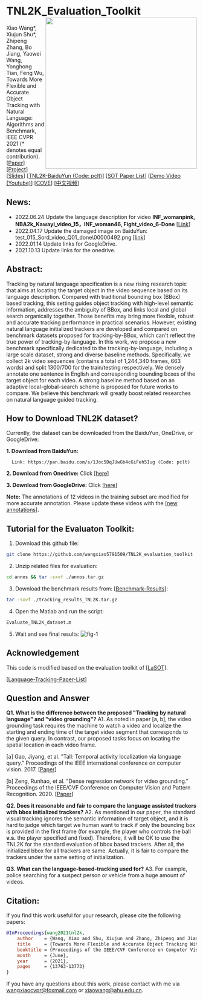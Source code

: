# TNL2K_Evaluation_Toolkit <img src="tnl2k_art.png" width="400" align="right">

Xiao Wang*, Xiujun Shu*, Zhipeng Zhang, Bo Jiang, Yaowei Wang, Yonghong Tian, Feng Wu, Towards More Flexible and Accurate Object Tracking with Natural Language: Algorithms and Benchmark, IEEE CVPR 2021 (* denotes equal contribution). 
[[Paper](https://arxiv.org/pdf/2103.16746.pdf)]
[[Project](https://sites.google.com/view/langtrackbenchmark/)]
[[Slides](https://docs.google.com/presentation/d/1E5O4pM7qldazZXUOZlVINuPa-QzMSZV9/edit?usp=sharing&ouid=115202335137405692621&rtpof=true&sd=true)]
[[TNL2K-BaiduYun (Code: pclt)](https://pan.baidu.com/s/1Joc5DqJUwGb4cGiFeh5Iug)]
[[SOT Paper List](https://github.com/wangxiao5791509/Single_Object_Tracking_Paper_List)]
[[Demo Video (Youtube)](https://www.youtube.com/watch?v=7lvVDlkkff0&ab_channel=XiaoWang)]
[[COVE](https://cove.thecvf.com/datasets/518)]
[[中文视频](https://www.bilibili.com/video/BV1KK4y1P78d?p=2&share_medium=android&share_plat=android&share_source=WEIXIN&share_tag=s_i&timestamp=1620060361&unique_k=NM560g)]


## News: 
* 2022.06.24      Update the language description for video **INF_womanpink, NBA2k_Kawayi_video_15，INF_woman46, Fight_video_6-Done** [[Link](https://drive.google.com/drive/folders/1eWpbVrHTHz2vJkCAyM_g5b4dh5_yFhti?usp=sharing)]
* 2022.04.17      Update the damaged image on BaiduYun: test_015_Sord_video_Q01_done\00000492.png  [[link](https://github.com/wangxiao5791509/TNL2K_evaluation_toolkit/blob/main/00000492.png)] 
* 2022.01.14      Update links for GoogleDrive.  
* 2021.10.13      Update links for the onedrive.


## Abstract: 
Tracking by natural language specification is a new rising research topic that aims at locating the target object in the video sequence based on its language description. Compared with traditional bounding box (BBox) based tracking, this setting guides object tracking with high-level semantic information, addresses the ambiguity of BBox, and links local and global search organically together. Those benefits may bring more flexible, robust and accurate tracking performance in practical scenarios. However, existing natural language initialized trackers are developed and compared on benchmark datasets proposed for tracking-by-BBox, which can't reflect the true power of tracking-by-language. In this work, we propose a new benchmark specifically dedicated to the tracking-by-language, including a large scale dataset, strong and diverse baseline methods. Specifically, we collect 2k video sequences (contains a total of 1,244,340 frames, 663 words) and split 1300/700 for the train/testing respectively. We densely annotate one sentence in English and corresponding bounding boxes of the target object for each video. A strong baseline method based on an adaptive local-global-search scheme is proposed for future works to compare. We believe this benchmark will greatly boost related researches on natural language guided tracking. 

## How to Download TNL2K dataset? 
Currently, the dataset can be downloaded from the BaiduYun, OneDrive, or GoogleDrive: 

**1. Download from BaiduYun:**

      Link: https://pan.baidu.com/s/1Joc5DqJUwGb4cGiFeh5Iug (Code: pclt) 
       
      
**2. Download from Onedrive:** 
      Click [[here](https://stuahueducn-my.sharepoint.com/:f:/g/personal/e16101002_stuahueducn_onmicrosoft_com/EumrFFDpJOtJh_81ChK8ZjsBWuUp70EXumcLZ9-vQYgfkA?e=hP2Ns9)]

**3. Download from GoogleDrive:** 
      Click [[here](https://drive.google.com/drive/folders/1DMGGPIfaV6IXOoU6w1yTObpav8I3uc0D?usp=sharing)] 
      
**Note:** 
      The annotations of 12 videos in the training subset are modified for more accurate annotation. Please update these videos with the [[new annotations](https://github.com/wangxiao5791509/TNL2K_evaluation_toolkit/tree/main/annos/revised_annotations.zip)]. 



## Tutorial for the Evaluaton Toolkit: 
1. Download this github file: 
```bash
git clone https://github.com/wangxiao5791509/TNL2K_evaluation_toolkit
```

2. Unzip related files for evaluation: 
```bash
cd annos && tar -sxvf ./annos.tar.gz 
```

3. Download the benchmark results from: [[Benchmark-Results](https://stuahueducn-my.sharepoint.com/:u:/g/personal/e16101002_stuahueducn_onmicrosoft_com/EaXwUHLr01RGoNEgqAW5nXABbfivVra1WDVXHV9lii5lzQ?e=qrShd4)]: 
```bash 
tar -sxvf ./tracking_results_TNL2K.tar.gz
```

4. Open the Matlab and run the script: 
```bash
Evaluate_TNL2K_dataset.m
```

5. Wait and see final results: 
![fig-1](https://github.com/wangxiao5791509/TNL2K_evaluation_toolkit/blob/main/res_fig/benchmarkresults.png)








## Acknowledgement
This code is modified based on the evaluation toolkit of [[LaSOT](https://github.com/HengLan/LaSOT_Evaluation_Toolkit)]. 

[[Language-Tracking-Paper-List](https://github.com/wangxiao5791509/TNL2K_evaluation_toolkit/blob/main/Language_tracking_papers.md)]


## Question and Answer 
**Q1. What is the difference between the proposed "Tracking by natural language" and "video grounding"?** 
A1. As noted in paper [a, b], the video grounding task requires the machine to watch a video and localize the starting and ending time of the target video segment that corresponds to the given query. In contrast, our proposed tasks focus on locating the spatial location in each video frame. 

[a] Gao, Jiyang, et al. "Tall: Temporal activity localization via language query." Proceedings of the IEEE international conference on computer vision. 2017. [[Paper](https://openaccess.thecvf.com/content_ICCV_2017/papers/Gao_TALL_Temporal_Activity_ICCV_2017_paper.pdf)]

[b] Zeng, Runhao, et al. "Dense regression network for video grounding." Proceedings of the IEEE/CVF Conference on Computer Vision and Pattern Recognition. 2020. [[Paper](https://openaccess.thecvf.com/content_CVPR_2020/papers/Zeng_Dense_Regression_Network_for_Video_Grounding_CVPR_2020_paper.pdf)]  


**Q2. Does it reasonable and fair to compare the language assisted trackers with bbox initialized trackers?**
A2. As mentioned in our paper, the standard visual tracking ignores the semantic information of target object, and it is hard to judge which target we human want to track if only the bounding box is provided in the first frame (for example, the player who controls the ball **v.s.** the player specified and fixed). Therefore, it will be OK to use the TNL2K for the standard evaluation of bbox based trackers. After all, the initialized bbox for all trackers are same. Actually, it is fair to compare the trackers under the same setting of initialization. 



**Q3. What can the language-based-tracking used for?**
A3. For example, police searching for a suspect person or vehicle from a huge amount of videos.  








## Citation:
If you find this work useful for your research, please cite the following papers: 
```bibtex
@InProceedings{wang2021tnl2k,
    author    = {Wang, Xiao and Shu, Xiujun and Zhang, Zhipeng and Jiang, Bo and Wang, Yaowei and Tian, Yonghong and Wu, Feng},
    title     = {Towards More Flexible and Accurate Object Tracking With Natural Language: Algorithms and Benchmark},
    booktitle = {Proceedings of the IEEE/CVF Conference on Computer Vision and Pattern Recognition (CVPR)},
    month     = {June},
    year      = {2021},
    pages     = {13763-13773}
}
```

If you have any questions about this work, please contact with me via wangxiaocvpr@foxmail.com or xiaowang@ahu.edu.cn. 
